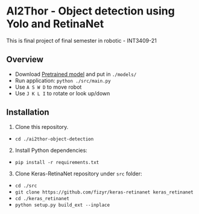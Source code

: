 # AI2Thor - Object detection using Yolo and RetinaNet

This is final project of final semester in robotic - INT3409-21

## Overview
- Download [Pretrained model](https://drive.google.com/drive/folders/1oKgneR-6lbXfJXuVyPSHhmMsjxXfyApH?usp=sharing) and put in `./models/`
- Run application: `python ./src/main.py`
- Use `A S W D` to move robot
- Use `J K L I` to rotate or look up/down
## Installation

1. Clone this repository.
- `cd ./ai2thor-object-detection`
2. Install Python dependencies:  
- `pip install -r requirements.txt`
3. Clone Keras-RetinaNet repository under `src` folder:  
- `cd ./src`  
- `git clone https://github.com/fizyr/keras-retinanet keras_retinanet`  
- `cd ./keras_retinanet`  
- `python setup.py build_ext --inplace`